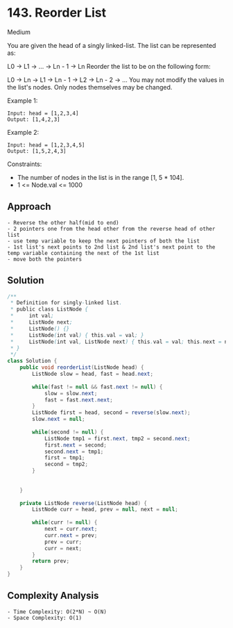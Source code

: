 # 143. Reorder List
Medium


You are given the head of a singly linked-list. The list can be represented as:

L0 → L1 → … → Ln - 1 → Ln
Reorder the list to be on the following form:

L0 → Ln → L1 → Ln - 1 → L2 → Ln - 2 → …
You may not modify the values in the list's nodes. Only nodes themselves may be changed.

 

Example 1:
```
Input: head = [1,2,3,4]
Output: [1,4,2,3]
```
Example 2:
```
Input: head = [1,2,3,4,5]
Output: [1,5,2,4,3]
 ```

Constraints:

- The number of nodes in the list is in the range [1, 5 * 104].
- 1 <= Node.val <= 1000

## Approach
```
- Reverse the other half(mid to end)
- 2 pointers one from the head other from the reverse head of other list
- use temp variable to keep the next pointers of both the list
- 1st list's next points to 2nd list & 2nd list's next point to the temp variable containing the next of the 1st list
- move both the pointers 
```

## Solution
```java
/**
 * Definition for singly-linked list.
 * public class ListNode {
 *     int val;
 *     ListNode next;
 *     ListNode() {}
 *     ListNode(int val) { this.val = val; }
 *     ListNode(int val, ListNode next) { this.val = val; this.next = next; }
 * }
 */
class Solution {
    public void reorderList(ListNode head) {
        ListNode slow = head, fast = head.next;
        
        while(fast != null && fast.next != null) {
            slow = slow.next;
            fast = fast.next.next;
        }
        ListNode first = head, second = reverse(slow.next);
        slow.next = null;
        
        while(second != null) {
            ListNode tmp1 = first.next, tmp2 = second.next;
            first.next = second;
            second.next = tmp1;
            first = tmp1;
            second = tmp2;
        }
        
        
    }
    
    private ListNode reverse(ListNode head) {
        ListNode curr = head, prev = null, next = null;
        
        while(curr != null) {
            next = curr.next;
            curr.next = prev;
            prev = curr;
            curr = next;
        }
        return prev;
    }
}
```

## Complexity Analysis
```
- Time Complexity: O(2*N) ~ O(N)
- Space Complexity: O(1)
```
